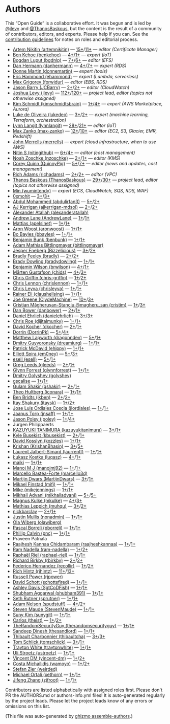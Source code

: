 # Authors

This “Open Guide” is a collaborative effort.
It was begun and is led by [@jlevy](https://github.com/jlevy) and [@ThanosBaskous](https://github.com/ThanosBaskous),
but the content is the result of a community of contributors, editors, and experts.
Please help if you can. See the [contribution guidelines](CONTRIBUTING.md) for notes on roles and editorial process.


* [Artem Nikitin (artemnikitin)](https://github.com/artemnikitin) — [15+](https://github.com/open-guides/og-aws/commits?author=artemnikitin)/[11+](https://github.com/open-guides/og-aws/issues?q=author%3Aartemnikitin) — _editor (Certificate Manager)_
* [Ben Kehoe (benkehoe)](https://github.com/benkehoe) — [4+](https://github.com/open-guides/og-aws/commits?author=benkehoe)/[1+](https://github.com/open-guides/og-aws/issues?q=author%3Abenkehoe) — _expert (IoT)_
* [Bogdan Luput (bgdnlp)](https://github.com/bgdnlp) — [7+](https://github.com/open-guides/og-aws/commits?author=bgdnlp)/[6+](https://github.com/open-guides/og-aws/issues?q=author%3Abgdnlp) — _editor (EFS)_
* [Dan Hermann (danhermann)](https://github.com/danhermann) — [4+](https://github.com/open-guides/og-aws/commits?author=danhermann)/[7+](https://github.com/open-guides/og-aws/issues?q=author%3Adanhermann) — _expert (RDS)_
* [Donne Martin (donnemartin)](https://github.com/donnemartin) — _expert (tools)_
* [Eric Hammond (ehammond)](https://github.com/ehammond) — _expert (Lambda, serverless)_
* [Max Grigorev (forwidur)](https://github.com/forwidur) — _editor (EBS, RDS)_
* [Jason Barry (JCBarry)](https://github.com/JCBarry) — [2+](https://github.com/open-guides/og-aws/commits?author=JCBarry)/[2+](https://github.com/open-guides/og-aws/issues?q=author%3AJCBarry) — _editor (CloudWatch)_
* [Joshua Levy (jlevy)](https://github.com/jlevy) — [112+](https://github.com/open-guides/og-aws/commits?author=jlevy)/[120+](https://github.com/open-guides/og-aws/issues?q=author%3Ajlevy) — _project lead, editor (topics not otherwise assigned)_
* [Kim Schmidt (kimschmidtsbrain)](https://github.com/kimschmidtsbrain) — [1+](https://github.com/open-guides/og-aws/commits?author=kimschmidtsbrain)/[4+](https://github.com/open-guides/og-aws/issues?q=author%3Akimschmidtsbrain) — _expert (AWS Marketplace, Aurora)_
* [Luke de Oliveira (lukedeo)](https://github.com/lukedeo) — [3+](https://github.com/open-guides/og-aws/commits?author=lukedeo)/[2+](https://github.com/open-guides/og-aws/issues?q=author%3Alukedeo) — _expert (machine learning, Terraform, orchestration)_
* [Lynn Langit (lynnlangit)](https://github.com/lynnlangit) — [28+](https://github.com/open-guides/og-aws/commits?author=lynnlangit)/[21+](https://github.com/open-guides/og-aws/issues?q=author%3Alynnlangit) — _editor (IoT)_
* [Max Zanko (max-zanko)](https://github.com/max-zanko) — [12+](https://github.com/open-guides/og-aws/commits?author=max-zanko)/[10+](https://github.com/open-guides/og-aws/issues?q=author%3Amax-zanko) — _editor (EC2, S3, Glacier, EMR, Redshift)_
* [John Merrells (merrells)](https://github.com/merrells) — _expert (cloud infrastructure, when to use AWS)_
* [Nitin S (nitingithub)](https://github.com/nitingithub) — [6+](https://github.com/open-guides/og-aws/commits?author=nitingithub)/[4+](https://github.com/open-guides/og-aws/issues?q=author%3Anitingithub) — _editor (cost management)_
* [Noah Zoschke (nzoschke)](https://github.com/nzoschke) — [2+](https://github.com/open-guides/og-aws/commits?author=nzoschke)/[1+](https://github.com/open-guides/og-aws/issues?q=author%3Anzoschke) — _editor (KMS)_
* [Corey Quinn (QuinnyPig)](https://github.com/QuinnyPig) — [5+](https://github.com/open-guides/og-aws/commits?author=QuinnyPig)/[7+](https://github.com/open-guides/og-aws/issues?q=author%3AQuinnyPig) — _editor (news and updates, cost management)_
* [Rich Adams (richadams)](https://github.com/richadams) — [2+](https://github.com/open-guides/og-aws/commits?author=richadams)/[2+](https://github.com/open-guides/og-aws/issues?q=author%3Arichadams) — _editor (VPC)_
* [Thanos Baskous (ThanosBaskous)](https://github.com/ThanosBaskous) — [29+](https://github.com/open-guides/og-aws/commits?author=ThanosBaskous)/[30+](https://github.com/open-guides/og-aws/issues?q=author%3AThanosBaskous) — _project lead, editor (topics not otherwise assigned)_
* [Min (wumintendy)](https://github.com/wumintendy) — _expert (ECS, CloudWatch, SQS, RDS, WAF)_
* [0xmohit](https://github.com/0xmohit) — [3+](https://github.com/open-guides/og-aws/commits?author=0xmohit)/[3+](https://github.com/open-guides/og-aws/issues?q=author%3A0xmohit)
* [Abdul Mohammed (abdulirfan3)](https://github.com/abdulirfan3) — [5+](https://github.com/open-guides/og-aws/commits?author=abdulirfan3)/[2+](https://github.com/open-guides/og-aws/issues?q=author%3Aabdulirfan3)
* [AJ Kerrigan (ajkerrigan-mdsol)](https://github.com/ajkerrigan-mdsol) — [2+](https://github.com/open-guides/og-aws/commits?author=ajkerrigan-mdsol)/[2+](https://github.com/open-guides/og-aws/issues?q=author%3Aajkerrigan-mdsol)
* [Alexander Atallah (alexanderatallah)](https://github.com/alexanderatallah)
* [Andrew Lane (AndrewLane)](https://github.com/AndrewLane) — [1+](https://github.com/open-guides/og-aws/commits?author=AndrewLane)/[1+](https://github.com/open-guides/og-aws/issues?q=author%3AAndrewLane)
* [Mattias (apelsinet)](https://github.com/apelsinet) — [1+](https://github.com/open-guides/og-aws/commits?author=apelsinet)/[1+](https://github.com/open-guides/og-aws/issues?q=author%3Aapelsinet)
* [Aron Woost (aronwoost)](https://github.com/aronwoost) — [1+](https://github.com/open-guides/og-aws/commits?author=aronwoost)/[1+](https://github.com/open-guides/og-aws/issues?q=author%3Aaronwoost)
* [Bo Bayles (bbayles)](https://github.com/bbayles) — [1+](https://github.com/open-guides/og-aws/commits?author=bbayles)/[1+](https://github.com/open-guides/og-aws/issues?q=author%3Abbayles)
* [Benjamin Bunk (benbunk)](https://github.com/benbunk) — [1+](https://github.com/open-guides/og-aws/commits?author=benbunk)/[1+](https://github.com/open-guides/og-aws/issues?q=author%3Abenbunk)
* [Adam Mathias Bittlingmayer (bittlingmayer)](https://github.com/bittlingmayer)
* [Jesper Eneberg (Bizzelicious)](https://github.com/Bizzelicious) — [3+](https://github.com/open-guides/og-aws/commits?author=Bizzelicious)/[2+](https://github.com/open-guides/og-aws/issues?q=author%3ABizzelicious)
* [Bradly Feeley (bradly)](https://github.com/bradly) — [2+](https://github.com/open-guides/og-aws/commits?author=bradly)/[2+](https://github.com/open-guides/og-aws/issues?q=author%3Abradly)
* [Brady Dowling (bradydowling)](https://github.com/bradydowling) — [1+](https://github.com/open-guides/og-aws/commits?author=bradydowling)/[1+](https://github.com/open-guides/og-aws/issues?q=author%3Abradydowling)
* [Benjamin Wilson (brwilson)](https://github.com/brwilson) — [4+](https://github.com/open-guides/og-aws/commits?author=brwilson)/[1+](https://github.com/open-guides/og-aws/issues?q=author%3Abrwilson)
* [Mårten Gustafson (chids)](https://github.com/chids) — [4+](https://github.com/open-guides/og-aws/commits?author=chids)/[3+](https://github.com/open-guides/og-aws/issues?q=author%3Achids)
* [Chris Griffin (chris-griffin)](https://github.com/chris-griffin) — [1+](https://github.com/open-guides/og-aws/commits?author=chris-griffin)/[2+](https://github.com/open-guides/og-aws/issues?q=author%3Achris-griffin)
* [Chris Lennon (chrislennon)](https://github.com/chrislennon) — [1+](https://github.com/open-guides/og-aws/commits?author=chrislennon)/[1+](https://github.com/open-guides/og-aws/issues?q=author%3Achrislennon)
* [Chris Leyva (chrisleyva)](https://github.com/chrisleyva) — [1+](https://github.com/open-guides/og-aws/commits?author=chrisleyva)/[1+](https://github.com/open-guides/og-aws/issues?q=author%3Achrisleyva)
* [Rainer Eli (claushellsing)](https://github.com/claushellsing) — [1+](https://github.com/open-guides/og-aws/commits?author=claushellsing)/[1+](https://github.com/open-guides/og-aws/issues?q=author%3Aclaushellsing)
* [Joe Greene (ClydeMachine)](https://github.com/ClydeMachine) — [10+](https://github.com/open-guides/og-aws/commits?author=ClydeMachine)/[3+](https://github.com/open-guides/og-aws/issues?q=author%3AClydeMachine)
* [Cristian Măgherușan-Stanciu @magheru_san (cristim)](https://github.com/cristim) — [1+](https://github.com/open-guides/og-aws/commits?author=cristim)/[3+](https://github.com/open-guides/og-aws/issues?q=author%3Acristim)
* [Dan Bower (danbower)](https://github.com/danbower) — [2+](https://github.com/open-guides/og-aws/commits?author=danbower)/[1+](https://github.com/open-guides/og-aws/issues?q=author%3Adanbower)
* [Daniel Ehrlich (danielehrlich)](https://github.com/danielehrlich) — [3+](https://github.com/open-guides/og-aws/commits?author=danielehrlich)/[3+](https://github.com/open-guides/og-aws/issues?q=author%3Adanielehrlich)
* [Chris Roe (dijitalmunky)](https://github.com/dijitalmunky) — [1+](https://github.com/open-guides/og-aws/commits?author=dijitalmunky)/[1+](https://github.com/open-guides/og-aws/issues?q=author%3Adijitalmunky)
* [David Kocher (dkocher)](https://github.com/dkocher) — [2+](https://github.com/open-guides/og-aws/commits?author=dkocher)/[1+](https://github.com/open-guides/og-aws/issues?q=author%3Adkocher)
* [Dorrin (DorrinPk)](https://github.com/DorrinPk) — [5+](https://github.com/open-guides/og-aws/commits?author=DorrinPk)/[4+](https://github.com/open-guides/og-aws/issues?q=author%3ADorrinPk)
* [Matthew Lapworth (dragonndev)](https://github.com/dragonndev) — [5+](https://github.com/open-guides/og-aws/commits?author=dragonndev)/[1+](https://github.com/open-guides/og-aws/issues?q=author%3Adragonndev)
* [Dmitry Guyvoronsky (dreamiurg)](https://github.com/dreamiurg) — [1+](https://github.com/open-guides/og-aws/commits?author=dreamiurg)/[1+](https://github.com/open-guides/og-aws/issues?q=author%3Adreamiurg)
* [Patrick McDavid (ehippy)](https://github.com/ehippy) — [1+](https://github.com/open-guides/og-aws/commits?author=ehippy)/[1+](https://github.com/open-guides/og-aws/issues?q=author%3Aehippy)
* [Elliott Spira (em0ney)](https://github.com/em0ney) — [5+](https://github.com/open-guides/og-aws/commits?author=em0ney)/[3+](https://github.com/open-guides/og-aws/issues?q=author%3Aem0ney)
* [esell (esell)](https://github.com/esell) — [5+](https://github.com/open-guides/og-aws/commits?author=esell)/[1+](https://github.com/open-guides/og-aws/issues?q=author%3Aesell)
* [Greg Leeds (gleeds)](https://github.com/gleeds) — [2+](https://github.com/open-guides/og-aws/commits?author=gleeds)/[1+](https://github.com/open-guides/og-aws/issues?q=author%3Agleeds)
* [Glynn Forrest (glynnforrest)](https://github.com/glynnforrest) — [1+](https://github.com/open-guides/og-aws/commits?author=glynnforrest)/[1+](https://github.com/open-guides/og-aws/issues?q=author%3Aglynnforrest)
* [Dmitry Golyshev (golyshev)](https://github.com/golyshev)
* [gscalise](https://github.com/gscalise) — [1+](https://github.com/open-guides/og-aws/commits?author=gscalise)/[1+](https://github.com/open-guides/og-aws/issues?q=author%3Agscalise)
* [Gulam Shakir (gshakir)](https://github.com/gshakir) — [2+](https://github.com/open-guides/og-aws/commits?author=gshakir)/[1+](https://github.com/open-guides/og-aws/issues?q=author%3Agshakir)
* [Theo Hultberg (iconara)](https://github.com/iconara) — [1+](https://github.com/open-guides/og-aws/commits?author=iconara)/[1+](https://github.com/open-guides/og-aws/issues?q=author%3Aiconara)
* [Ben Bridts (ikben)](https://github.com/ikben) — [2+](https://github.com/open-guides/og-aws/commits?author=ikben)/[2+](https://github.com/open-guides/og-aws/issues?q=author%3Aikben)
* [Itay Shakury (itaysk)](https://github.com/itaysk) — [1+](https://github.com/open-guides/og-aws/commits?author=itaysk)/[2+](https://github.com/open-guides/og-aws/issues?q=author%3Aitaysk)
* [Jose Luis Ordiales Coscia (jlordiales)](https://github.com/jlordiales) — [1+](https://github.com/open-guides/og-aws/commits?author=jlordiales)/[1+](https://github.com/open-guides/og-aws/issues?q=author%3Ajlordiales)
* [Jaanus Torp (jnsaff)](https://github.com/jnsaff) — [1+](https://github.com/open-guides/og-aws/commits?author=jnsaff)/[1+](https://github.com/open-guides/og-aws/issues?q=author%3Ajnsaff)
* [Jason Poley (jpoley)](https://github.com/jpoley) — [1+](https://github.com/open-guides/og-aws/commits?author=jpoley)/[4+](https://github.com/open-guides/og-aws/issues?q=author%3Ajpoley)
* Jurgen Philippaerts
* [KAZUYUKI TANIMURA (kazuyukitanimura)](https://github.com/kazuyukitanimura) — [3+](https://github.com/open-guides/og-aws/commits?author=kazuyukitanimura)/[1+](https://github.com/open-guides/og-aws/issues?q=author%3Akazuyukitanimura)
* [Kyle Busekist (kbusekist)](https://github.com/kbusekist) — [2+](https://github.com/open-guides/og-aws/commits?author=kbusekist)/[1+](https://github.com/open-guides/og-aws/issues?q=author%3Akbusekist)
* [David Kosslyn (kozzles)](https://github.com/kozzles) — [1+](https://github.com/open-guides/og-aws/commits?author=kozzles)/[1+](https://github.com/open-guides/og-aws/issues?q=author%3Akozzles)
* [Krishan (KrishanBhasin)](https://github.com/KrishanBhasin) — [3+](https://github.com/open-guides/og-aws/commits?author=KrishanBhasin)/[5+](https://github.com/open-guides/og-aws/issues?q=author%3AKrishanBhasin)
* [Laurent Jalbert-Simard (laurrentt)](https://github.com/laurrentt) — [1+](https://github.com/open-guides/og-aws/commits?author=laurrentt)/[1+](https://github.com/open-guides/og-aws/issues?q=author%3Alaurrentt)
* [Łukasz Kostka (luqasz)](https://github.com/luqasz) — [4+](https://github.com/open-guides/og-aws/commits?author=luqasz)/[1+](https://github.com/open-guides/og-aws/issues?q=author%3Aluqasz)
* [maiki](https://github.com/maiki) — [1+](https://github.com/open-guides/og-aws/commits?author=maiki)/[1+](https://github.com/open-guides/og-aws/issues?q=author%3Amaiki)
* [Manoj M J (manojmj92)](https://github.com/manojmj92) — [1+](https://github.com/open-guides/og-aws/commits?author=manojmj92)/[1+](https://github.com/open-guides/og-aws/issues?q=author%3Amanojmj92)
* [Marcello Bastéa-Forte (marcello3d)](https://github.com/marcello3d)
* [Martijn Dwars (MartijnDwars)](https://github.com/MartijnDwars) — [3+](https://github.com/open-guides/og-aws/commits?author=MartijnDwars)/[1+](https://github.com/open-guides/og-aws/issues?q=author%3AMartijnDwars)
* [Mikael Finstad (mifi)](https://github.com/mifi) — [1+](https://github.com/open-guides/og-aws/commits?author=mifi)/[1+](https://github.com/open-guides/og-aws/issues?q=author%3Amifi)
* [Mike  (mikejennings)](https://github.com/mikejennings) — [1+](https://github.com/open-guides/og-aws/commits?author=mikejennings)/[1+](https://github.com/open-guides/og-aws/issues?q=author%3Amikejennings)
* [Mikhail Advani (mikhailadvani)](https://github.com/mikhailadvani) — [5+](https://github.com/open-guides/og-aws/commits?author=mikhailadvani)/[5+](https://github.com/open-guides/og-aws/issues?q=author%3Amikhailadvani)
* [Magnus Kulke (mkulke)](https://github.com/mkulke) — [4+](https://github.com/open-guides/og-aws/commits?author=mkulke)/[3+](https://github.com/open-guides/og-aws/issues?q=author%3Amkulke)
* [Mathias Leppich (muhqu)](https://github.com/muhqu) — [3+](https://github.com/open-guides/og-aws/commits?author=muhqu)/[2+](https://github.com/open-guides/og-aws/issues?q=author%3Amuhqu)
* [nickbarclay](https://github.com/nickbarclay) — [2+](https://github.com/open-guides/og-aws/commits?author=nickbarclay)/[1+](https://github.com/open-guides/og-aws/issues?q=author%3Anickbarclay)
* [Justin Mullis (nonadmin)](https://github.com/nonadmin) — [1+](https://github.com/open-guides/og-aws/commits?author=nonadmin)/[1+](https://github.com/open-guides/og-aws/issues?q=author%3Anonadmin)
* [Ola Wiberg (olawiberg)](https://github.com/olawiberg)
* [Pascal Borreli (pborreli)](https://github.com/pborreli) — [1+](https://github.com/open-guides/og-aws/commits?author=pborreli)/[1+](https://github.com/open-guides/og-aws/issues?q=author%3Apborreli)
* [Phillip Calvin (pnc)](https://github.com/pnc) — [1+](https://github.com/open-guides/og-aws/commits?author=pnc)/[1+](https://github.com/open-guides/og-aws/issues?q=author%3Apnc)
* Praveen Patnala
* [Raajhesh Kannaa Chidambaram (raajheshkannaa)](https://github.com/raajheshkannaa) — [1+](https://github.com/open-guides/og-aws/commits?author=raajheshkannaa)/[1+](https://github.com/open-guides/og-aws/issues?q=author%3Araajheshkannaa)
* [Ram Nadella (ram-nadella)](https://github.com/ram-nadella) — [1+](https://github.com/open-guides/og-aws/commits?author=ram-nadella)/[2+](https://github.com/open-guides/og-aws/issues?q=author%3Aram-nadella)
* [Raphaël Riel (raphael-riel)](https://github.com/raphael-riel) — [1+](https://github.com/open-guides/og-aws/commits?author=raphael-riel)/[1+](https://github.com/open-guides/og-aws/issues?q=author%3Araphael-riel)
* [Richard Birkby (rbirkby)](https://github.com/rbirkby) — [2+](https://github.com/open-guides/og-aws/commits?author=rbirkby)/[2+](https://github.com/open-guides/og-aws/issues?q=author%3Arbirkby)
* [Federico Hernandez (recollir)](https://github.com/recollir) — [1+](https://github.com/open-guides/og-aws/commits?author=recollir)/[2+](https://github.com/open-guides/og-aws/issues?q=author%3Arecollir)
* [Rich Hintz (rjhintz)](https://github.com/rjhintz) — [11+](https://github.com/open-guides/og-aws/commits?author=rjhintz)/[13+](https://github.com/open-guides/og-aws/issues?q=author%3Arjhintz)
* [Russell Power (rjpower)](https://github.com/rjpower)
* [David Schott (schottsfired)](https://github.com/schottsfired) — [1+](https://github.com/open-guides/og-aws/commits?author=schottsfired)/[1+](https://github.com/open-guides/og-aws/issues?q=author%3Aschottsfired)
* [Ashley Davis (SgtCoDFish)](https://github.com/SgtCoDFish) — [1+](https://github.com/open-guides/og-aws/commits?author=SgtCoDFish)/[1+](https://github.com/open-guides/og-aws/issues?q=author%3ASgtCoDFish)
* [Shubham Aggarwal (shubham391)](https://github.com/shubham391) — [1+](https://github.com/open-guides/og-aws/commits?author=shubham391)/[1+](https://github.com/open-guides/og-aws/issues?q=author%3Ashubham391)
* [Seth Rutner (sprutner)](https://github.com/sprutner) — [1+](https://github.com/open-guides/og-aws/commits?author=sprutner)/[1+](https://github.com/open-guides/og-aws/issues?q=author%3Asprutner)
* [Adam Nelson (spudstuff)](https://github.com/spudstuff) — [4+](https://github.com/open-guides/og-aws/commits?author=spudstuff)/[2+](https://github.com/open-guides/og-aws/issues?q=author%3Aspudstuff)
* [Steven Maude (StevenMaude)](https://github.com/StevenMaude) — [1+](https://github.com/open-guides/og-aws/commits?author=StevenMaude)/[1+](https://github.com/open-guides/og-aws/issues?q=author%3AStevenMaude)
* [Suny Kim (sunygit)](https://github.com/sunygit) — [1+](https://github.com/open-guides/og-aws/commits?author=sunygit)/[1+](https://github.com/open-guides/og-aws/issues?q=author%3Asunygit)
* [Carlos (theist)](https://github.com/theist) — [1+](https://github.com/open-guides/og-aws/commits?author=theist)/[2+](https://github.com/open-guides/og-aws/issues?q=author%3Atheist)
* [TheRandomSecurityGuy (therandomsecurityguy)](https://github.com/therandomsecurityguy) — [1+](https://github.com/open-guides/og-aws/commits?author=therandomsecurityguy)/[1+](https://github.com/open-guides/og-aws/issues?q=author%3Atherandomsecurityguy)
* [Sandeep Dinesh (thesandlord)](https://github.com/thesandlord) — [1+](https://github.com/open-guides/og-aws/commits?author=thesandlord)/[1+](https://github.com/open-guides/og-aws/issues?q=author%3Athesandlord)
* [Thibault Charbonnier (thibaultcha)](https://github.com/thibaultcha) — [3+](https://github.com/open-guides/og-aws/commits?author=thibaultcha)/[3+](https://github.com/open-guides/og-aws/issues?q=author%3Athibaultcha)
* [Tom Schlick (tomschlick)](https://github.com/tomschlick) — [3+](https://github.com/open-guides/og-aws/commits?author=tomschlick)/[1+](https://github.com/open-guides/og-aws/issues?q=author%3Atomschlick)
* [Trayton White (traytonwhite)](https://github.com/traytonwhite) — [1+](https://github.com/open-guides/og-aws/commits?author=traytonwhite)/[1+](https://github.com/open-guides/og-aws/issues?q=author%3Atraytonwhite)
* [Uli Stroetz (ustroetz)](https://github.com/ustroetz) — [1+](https://github.com/open-guides/og-aws/commits?author=ustroetz)/[1+](https://github.com/open-guides/og-aws/issues?q=author%3Austroetz)
* [Vincent DM (vincent-dm)](https://github.com/vincent-dm) — [1+](https://github.com/open-guides/og-aws/commits?author=vincent-dm)/[2+](https://github.com/open-guides/og-aws/issues?q=author%3Avincent-dm)
* [Costa Michailidis (wamoyo)](https://github.com/wamoyo) — [1+](https://github.com/open-guides/og-aws/commits?author=wamoyo)/[2+](https://github.com/open-guides/og-aws/issues?q=author%3Awamoyo)
* [Stefan Zier (weirded)](https://github.com/weirded)
* [Michael Ortali (xethorn)](https://github.com/xethorn) — [1+](https://github.com/open-guides/og-aws/commits?author=xethorn)/[1+](https://github.com/open-guides/og-aws/issues?q=author%3Axethorn)
* [Jifeng Zhang (zjfroot)](https://github.com/zjfroot) — [1+](https://github.com/open-guides/og-aws/commits?author=zjfroot)/[1+](https://github.com/open-guides/og-aws/issues?q=author%3Azjfroot)

Contributors are listed alphabetically with assigned roles first.
Please don't PR the AUTHORS.md or authors-info.yml files! It is auto-generated regularly by the project leads.
Please let the project leads know of any errors or omissions on this list.



(This file was auto-generated by [ghizmo assemble-authors](https://github.com/jlevy/ghizmo).)
